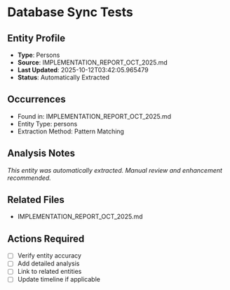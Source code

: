 # Database Sync Tests

## Entity Profile
- **Type**: Persons
- **Source**: IMPLEMENTATION_REPORT_OCT_2025.md
- **Last Updated**: 2025-10-12T03:42:05.965479
- **Status**: Automatically Extracted

## Occurrences
- Found in: IMPLEMENTATION_REPORT_OCT_2025.md
- Entity Type: persons
- Extraction Method: Pattern Matching

## Analysis Notes
*This entity was automatically extracted. Manual review and enhancement recommended.*

## Related Files
- IMPLEMENTATION_REPORT_OCT_2025.md

## Actions Required
- [ ] Verify entity accuracy
- [ ] Add detailed analysis
- [ ] Link to related entities
- [ ] Update timeline if applicable
